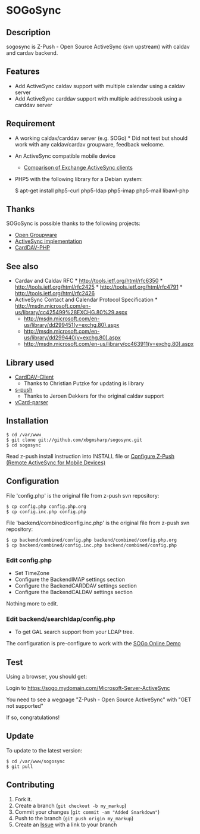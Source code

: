 SOGoSync
========

Description
-----------
sogosync is Z-Push - Open Source ActiveSync (svn upstream) with caldav and cardav backend.

Features
--------
* Add ActiveSync caldav support with multiple calendar using a caldav server
* Add ActiveSync carddav support with multiple addressbook using a carddav server

Requirement
-----------
* A working caldav/carddav server (e.g. SOGo)
        * Did not test but should work with any caldav/cardav groupware, feedback welcome.
* An ActiveSync compatible mobile device
	* [Comparison of Exchange ActiveSync clients](http://en.wikipedia.org/wiki/Comparison_of_Exchange_ActiveSync_clients)
* PHP5 with the following library for a Debian system:

    $ apt-get install php5-curl php5-ldap php5-imap php5-mail libawl-php


Thanks
------
SOGoSync is possible thanks to the following projects:

* [Open Groupware](http://www.sogo.nu/)
* [ActiveSync implementation](http://z-push.sourceforge.net/soswp)
* [CardDAV-PHP](https://github.com/graviox/CardDAV-PHP)

See also
------
* Cardav and Caldav RFC
        * http://tools.ietf.org/html/rfc6350
        * http://tools.ietf.org/html/rfc2425
        * http://tools.ietf.org/html/rfc4791
        * http://tools.ietf.org/html/rfc2426
* ActiveSync Contact and Calendar Protocol Specification
        * http://msdn.microsoft.com/en-us/library/cc425499%28EXCHG.80%29.aspx
	* http://msdn.microsoft.com/en-us/library/dd299451(v=exchg.80).aspx
	* http://msdn.microsoft.com/en-us/library/dd299440(v=exchg.80).aspx
	* http://msdn.microsoft.com/en-us/library/cc463911(v=exchg.80).aspx

Library used
------------
* [CardDAV-Client](https://github.com/graviox/CardDAV-PHP/)
	* Thanks to Christian Putzke for updating is library
* [s-push](https://github.com/dekkers/s-push)
	* Thanks to Jeroen Dekkers for the original caldav support
* [vCard-parser](https://github.com/nuovo/vCard-parser/)

Installation
------------
    $ cd /var/www
    $ git clone git://github.com/xbgmsharp/sogosync.git
    $ cd sogosync

Read z-push install instruction into INSTALL file or [Configure Z-Push (Remote ActiveSync for Mobile Devices)](http://doc.zarafa.com/7.0/Administrator_Manual/en-US/html/_zpush.html)

Configuration
-------------
File 'config.php' is the original file from z-push svn repository:

    $ cp config.php config.php.org
    $ cp config.inc.php config.php

File 'backend/combined/config.inc.php' is the original file from z-push svn repository:

    $ cp backend/combined/config.php backend/combined/config.php.org
    $ cp backend/combined/config.inc.php backend/combined/config.php

### Edit config.php
 * Set TimeZone
 * Configure the BackendIMAP settings section
 * Configure the BackendCARDDAV settings section
 * Configure the BackendCALDAV settings section

Nothing more to edit.

### Edit backend/searchldap/config.php
 * To get GAL search support from your LDAP tree.

The configuration is pre-configure to work with the [SOGo Online Demo](http://www.sogo.nu/english/tour/online_demo.html)

Test
----
Using a browser, you should get:

Login to https://sogo.mydomain.com/Microsoft-Server-ActiveSync

You need to see a wegpage "Z-Push - Open Source ActiveSync" with "GET not supported"

If so, congratulations!

Update
------
To update to the latest version:

    $ cd /var/www/sogosync
    $ git pull

Contributing
------------

1. Fork it.
2. Create a branch (`git checkout -b my_markup`)
3. Commit your changes (`git commit -am "Added Snarkdown"`)
4. Push to the branch (`git push origin my_markup`)
5. Create an [Issue][1] with a link to your branch

[1]: https://github.com/xbgmsharp/sogosync/issues
